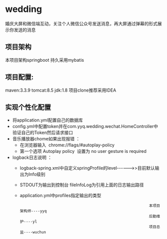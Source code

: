 # wedding
婚庆大屏和微信端互动，关注个人微信公众号发送消息，再大屏通过弹幕的形式展示你发送的消息

## 项目架构
本项目架构springboot 持久采用mybatis 

## 项目配置:
maven:3.3.9 tomcat:8.5  jdk:1.8 项目clone推荐采用IDEA

## 实现个性化配置
* 将application.yml配置自己的数据库<br>
* config.yml中配置token并在com.yyq.wedding.wechat.HomeController中验证自己的Token然后请求接口<br>
* 音乐播放器chome如果出现报错 ：<br>
    + 在浏览器输入  chrome://flags/#autoplay-policy <br>
    + 第一个选项 Autoplay policy  设置为 no user gesture is required <br>
* logback日志说明 ：<br>
    + logback-spring.xml中自定义springProfile的level------>>目前默认输出为Info级别<br>
    + STDOUT为输出到控制台 fileInfoLog为引用上面的日志输出路径
    + application.yml中profiles指定输出的类型




                                                                    本项目架构师----yyq
                                                                    后勤维护----yl
                                                                    项目总监----wuchun
